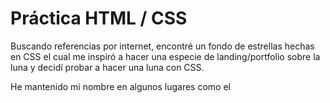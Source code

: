 # Práctica HTML / CSS
Buscando referencias por internet, encontré un fondo de estrellas hechas en CSS el cual me inspiró a hacer una especie de landing/portfolio sobre la luna y decidí probar a hacer una luna con CSS.

He mantenido mi nombre en algunos lugares como el <title> como método de referencia al autor y las redes sociales también indican a las mías.

El fondo utilizado esta separado en el archivo [stars.css](https://github.com/DEVgotti/moon-portfolio/blob/main/assets/css/stars.css) para no ser evaluado ya que no esta escrito por mi.

## Recursos del proyecto
[Visitar el proyecto en Github Pages](https://devgotti.github.io/moon-portfolio/)

Todos los assets (imágenes y video) esta en la carpeta [assets](https://github.com/DEVgotti/moon-portfolio/tree/main/assets)
En la carpeta [css](https://github.com/DEVgotti/moon-portfolio/tree/main/css) se encuentran 4 archivos:
* [Common](https://github.com/DEVgotti/moon-portfolio/blob/main/css/common.css): El archivo principal de css tanto para el índice como para diseños generales hacia html, body y header.
* [Stars](https://github.com/DEVgotti/moon-portfolio/blob/main/css/stars.css): Como indiqué más arriba, este es un recurso externo.
* [Normalize](https://github.com/DEVgotti/moon-portfolio/blob/main/css/normalize.css): Archivo css común para normalizar el estilo antes de empezar el diseño.
* [Projects](https://github.com/DEVgotti/moon-portfolio/blob/main/css/projects.css): Archivo específico para la página de proyectos para evitar que [common.css]((https://github.com/DEVgotti/moon-portfolio/blob/main/css/common.css)) sea más caótico de lo que ya me ha quedado 😓

En la raíz del proyecto se encuentra [index.html](https://github.com/DEVgotti/moon-portfolio/blob/main/index.html) y [projects.html](https://github.com/DEVgotti/moon-portfolio/blob/main/projects.html) requeridos en la práctica.
